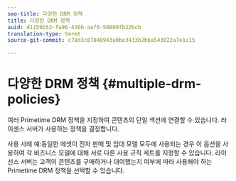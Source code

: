 ```yaml
---
seo-title: 다양한 DRM 정책
title: 다양한 DRM 정책
uuid: d1159b53-fa96-430b-aaf0-50800fb22bcb
translation-type: tm+mt
source-git-commit: c78d3c87848943a0be3433b2b6a543822a7e1c15

---
```



# 다양한 DRM 정책 {#multiple-drm-policies}

여러 Primetime DRM 정책을 지정하여 콘텐츠의 단일 섹션에 연결할 수 있습니다. 라이센스 서버가 사용하는 정책을 결정합니다.

사용 사례 예:동일한 에셋이 전자 판매 및 임대 모델 모두에 사용되는 경우 이 옵션을 사용하여 각 비즈니스 모델에 대해 서로 다른 사용 규칙 세트를 지정할 수 있습니다. 라이선스 서버는 고객이 콘텐츠를 구매하거나 대여했는지 여부에 따라 사용해야 하는 Primetime DRM 정책을 선택할 수 있습니다.
